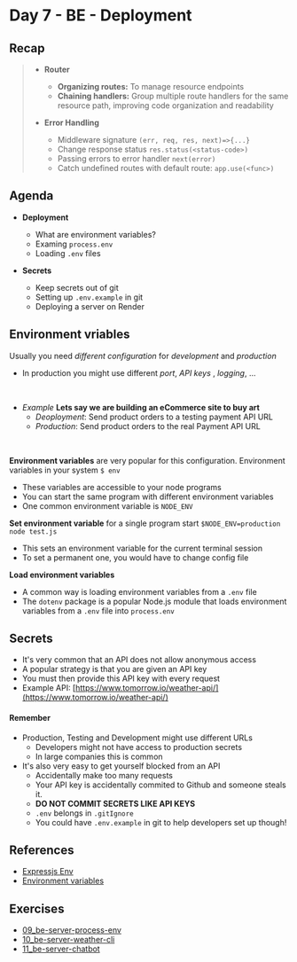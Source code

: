 # Day 7 - BE - Deployment

## Recap
> - **Router**
>   - **Organizing routes:** To manage resource endpoints
>   - **Chaining handlers:** Group multiple route handlers for the same resource path, improving code organization and readability
> 
> - **Error Handling**
>   - Middleware signature `(err, req, res, next)=>{...}`
>   - Change response status `res.status(<status-code>)`
>   - Passing errors to error handler `next(error)`
>   - Catch undefined routes with default route: `app.use(<func>)`

## Agenda
- **Deployment**
  - What are environment variables?
  - Examing `process.env`
  - Loading `.env` files

- **Secrets**
  - Keep secrets out of git
  - Setting up `.env.example` in git
  - Deploying a server on Render


## Environment vriables
Usually you need _different configuration_ for _development_ and _production_
- In production you might use different  _port_, _API keys_ , _logging_, ...

<br />

- _Example_
**Lets say we are building an eCommerce site to buy art**
   - _Deoployment_: Send product orders to a testing payment API URL
   - _Production_: Send product orders to the real Payment API URL

<br />

**Environment variables** are very popular for this configuration.
Environment variables in your system `$ env`

  - These variables are accessible to your node programs
  - You can start the same program with different environment variables
  - One common environment variable is `NODE_ENV`


**Set environment variable** for a single program start `$NODE_ENV=production node test.js` 
- This sets an environment variable for the current terminal session
- To set a permanent one, you would have to change config file

**Load environment variables**
- A common way is loading environment variables from a `.env` file
- The `dotenv` package is a popular Node.js module that loads environment variables from a `.env` file into `process.env`

## Secrets
- It's very common that an API does not allow anonymous access
- A popular strategy is that you are given an API key
- You must then provide this API key with every request
- Example API: [https://www.tomorrow.io/weather-api/](https://www.tomorrow.io/weather-api/)

#### Remember
- Production, Testing and Development might use different URLs
  - Developers might not have access to production secrets
  - In large companies this is common
- It's also very easy to get yourself blocked from an API
  - Accidentally make too many requests
  - Your API key is accidentally commited to Github and someone steals it.
  - **DO NOT COMMIT SECRETS LIKE API KEYS**
  - `.env` belongs in `.gitIgnore`
  - You could have `.env.example` in git to help developers set up though!


## References
- [Expressjs Env](https://expressjs.com/en/advanced/best-practice-performance.html#in-environment)
- [Environment variables](https://medium.com/the-node-js-collection/making-your-node-js-work-everywhere-with-environment-variables-2da8cdf6e786)

## Exercises
- [09_be-server-process-env](https://classroom.github.com/a/5OMNI_UO)
- [10_be-server-weather-cli](https://classroom.github.com/a/G4_RU3YS)
- [11_be-server-chatbot](https://classroom.github.com/a/MgmXyBdu)